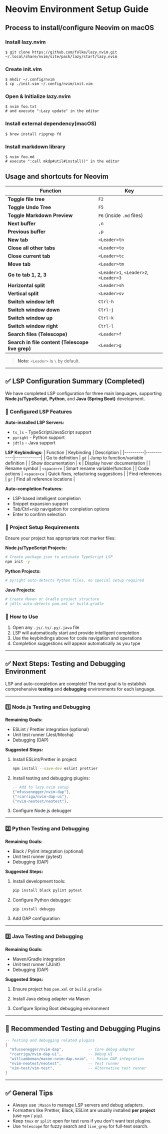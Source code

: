 # Neovim Environment Setup Guide

## Process to install/configure Neovim on macOS

### Install lazy.nvim
```
$ git clone https://github.com/folke/lazy.nvim.git ~/.local/share/nvim/site/pack/lazy/start/lazy.nvim
```

### Create init.vim
```
$ mkdir ~/.config/nvim
$ cp ./init.vim ~/.config/nvim/init.vim
```

### Open & Initialize lazy.nvim
```
$ nvim foo.txt
# and execute ":Lazy update" in the editor
```

### Install external dependency(macOS)
```
$ brew install ripgrep fd
```

### Install markdown library
```
$ nvim foo.md
# execute ":call mkdp#util#install()" in the editor
```

## Usage and shortcuts for Neovim

| Function | Key |
|-------------------------------|------------------|
| **Toggle file tree** | `F2` |
| **Toggle Undo Tree** | `F5` |
| **Toggle Markdown Preview** | `F6` (inside `.md` files) |
| **Next buffer** | `,n` |
| **Previous buffer** | `,p` |
| **New tab** | `<Leader>tn` |
| **Close all other tabs** | `<Leader>to` |
| **Close current tab** | `<Leader>tc` |
| **Move tab** | `<Leader>tm` |
| **Go to tab 1, 2, 3** | `<Leader>1`, `<Leader>2`, `<Leader>3` |
| **Horizontal split** | `<Leader>sh` |
| **Vertical split** | `<Leader>sv` |
| **Switch window left** | `Ctrl-h` |
| **Switch window down** | `Ctrl-j` |
| **Switch window up** | `Ctrl-k` |
| **Switch window right** | `Ctrl-l` |
| **Search files (Telescope)** | `<Leader>f` |
| **Search in file content (Telescope live grep)** | `<Leader>g` |

> **Note:** `<Leader>` is `\` by default.

---

## ✅ LSP Configuration Summary (Completed)

We have completed LSP configuration for three main languages, supporting **Node.js/TypeScript**, **Python**, and **Java (Spring Boot)** development.

### 🔧 Configured LSP Features

**Auto-installed LSP Servers:**
- `ts_ls` - TypeScript/JavaScript support
- `pyright` - Python support  
- `jdtls` - Java support

**LSP Keybindings:**
| Function | Keybinding | Description |
|----------|------------|-------------|
| Go to definition | `gd` | Jump to function/variable definition |
| Show documentation | `K` | Display hover documentation |
| Rename symbol | `<space>rn` | Smart rename variable/function |
| Code actions | `<space>ca` | Quick fixes, refactoring suggestions |
| Find references | `gr` | Find all reference locations |

**Auto-completion Features:**
- LSP-based intelligent completion
- Snippet expansion support
- Tab/Ctrl+n/p navigation for completion options
- Enter to confirm selection

### 📁 Project Setup Requirements

Ensure your project has appropriate root marker files:

**Node.js/TypeScript Projects:**
```bash
# Create package.json to activate TypeScript LSP
npm init -y
```

**Python Projects:**
```bash
# pyright auto-detects Python files, no special setup required
```

**Java Projects:**
```bash
# Create Maven or Gradle project structure
# jdtls auto-detects pom.xml or build.gradle
```

### 🚀 How to Use

1. Open any `.js/.ts/.py/.java` file
2. LSP will automatically start and provide intelligent completion
3. Use the keybindings above for code navigation and operations
4. Completion suggestions will appear automatically as you type

---

## ✅ Next Steps: Testing and Debugging Environment

LSP and auto-completion are complete! The next goal is to establish comprehensive **testing** and **debugging** environments for each language.

---

### 1️⃣ **Node.js Testing and Debugging**

**Remaining Goals:**  
- ESLint / Prettier integration (optional)  
- Unit test runner (Jest/Mocha)  
- Debugging (DAP)

**Suggested Steps:**  
1. Install ESLint/Prettier in project:
   ```bash
   npm install --save-dev eslint prettier
   ```

2. Install testing and debugging plugins:
   ```lua
   -- Add to lazy.nvim setup
   {"mfussenegger/nvim-dap"},
   {"rcarriga/nvim-dap-ui"},
   {"nvim-neotest/neotest"},
   ```

3. Configure Node.js debugger

---

### 2️⃣ **Python Testing and Debugging**

**Remaining Goals:**
- Black / Pylint integration (optional)
- Unit test runner (pytest)
- Debugging (DAP)

**Suggested Steps:**

1. Install development tools:
   ```bash
   pip install black pylint pytest
   ```

2. Configure Python debugger:
   ```bash
   pip install debugpy
   ```

3. Add DAP configuration

---

### 3️⃣ **Java Testing and Debugging**

**Remaining Goals:**
- Maven/Gradle integration
- Unit test runner (JUnit)
- Debugging (DAP)

**Suggested Steps:**

1. Ensure project has `pom.xml` or `build.gradle`

2. Install Java debug adapter via Mason

3. Configure Spring Boot debugging environment

---

## 🔗 Recommended Testing and Debugging Plugins

```lua
-- Testing and debugging related plugins
{
  "mfussenegger/nvim-dap",           -- Core debug adapter
  "rcarriga/nvim-dap-ui",            -- Debug UI
  "williamboman/mason-nvim-dap.nvim", -- Mason DAP integration
  "nvim-neotest/neotest",            -- Test runner
  "vim-test/vim-test",               -- Alternative test runner
}
```

---

## ✅ General Tips

* Always use `:Mason` to manage LSP servers and debug adapters.
* Formatters like Prettier, Black, ESLint are usually installed **per project** (use `npm` / `pip`).
* Keep `tmux` or `split` open for test runs if you don't want test plugins.
* Use `Telescope` for fuzzy search and `live_grep` for full-text search.

